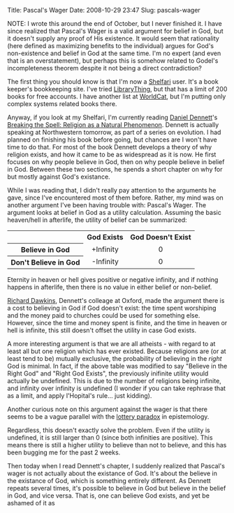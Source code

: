 Title: Pascal's Wager
Date: 2008-10-29 23:47
Slug: pascals-wager

NOTE: I wrote this around the end of October, but I never finished it. I
have since realized that Pascal's Wager is a valid argument for belief
in God, but it doesn't supply any proof of His existence. It would seem
that rationality (here defined as maximizing benefits to the individual)
argues for God's non-existence and belief in God at the same time. I'm
no expert (and even that is an overstatement), but perhaps this is
somehow related to Godel's incompleteness theorem despite it not being a
direct contradiction?

The first thing you should know is that I'm now a
[Shelfari](http://www.shelfari.com/justinnhli) user. It's a book
keeper's bookkeeping site. I've tried
[LibraryThing](http://www.librarything.com/catalog/justinnhli), but that
has a limit of 200 books for free accounts. I have another list at
[WorldCat](http://www.worldcat.org/profiles/justinnhli), but I'm putting
only complex systems related books there.

Anyway, if you look at my Shelfari, I'm currently reading [Daniel
Dennett](http://en.wikipedia.org/wiki/Daniel_Dennett)'s [Breaking the
Spell: Religion as a Natural
Phenomenon](http://en.wikipedia.org/wiki/Breaking_the_Spell). Dennett is
actually speaking at Northwestern tomorrow, as part of a series on
evolution. I had planned on finishing his book before going, but chances
are I won't have time to do that. For most of the book Dennett develops
a theory of why religion exists, and how it came to be as widespread as
it is now. He first focuses on why people believe in God, then on why
people believe in belief in God. Between these two sections, he spends a
short chapter on why for but mostly against God's existance.

While I was reading that, I didn't really pay attention to the arguments
he gave, since I've encountered most of them before. Rather, my mind was
on another argument I've been having trouble with: Pascal's Wager. The
argument looks at belief in God as a utility calculation. Assuming the
basic heaven/hell in afterlife, the utility of belief can be summarized:

<table>
<tbody>
<tr>
<th>
</th>
<th style="text-align:center;">
God Exists

</th>
<th>
God Doesn't Exist

</th>
</tr>
<tr>
<th style="text-align:center;">
Believe in God

</th>
<td style="text-align:center;">
+Infinity

</td>
<td style="text-align:center;">
0

</td>
</tr>
<tr>
<th style="text-align:center;">
Don't Believe in God

</th>
<td style="text-align:center;">
-Infinity

</td>
<td style="text-align:center;">
0

</td>
</tr>
</tbody>
</table>
Eternity in heaven or hell gives positive or negative infinity, and if
nothing happens in afterlife, then there is no value in either belief or
non-belief.

[Richard Dawkins](http://en.wikipedia.org/wiki/Richard_Dawkins),
Dennett's colleage at Oxford, made the argument there is a cost to
believing in God if God doesn't exist: the time spent worshiping and the
money paid to churches could be used for something else. However, since
the time and money spent is finite, and the time in heaven or hell is
infinite, this still doesn't offset the utility in case God exists.

A more interesting argument is that we are all atheists - with regard to
at least all but one religion which has ever existed. Because religions
are (or at least tend to be) mutually exclusive, the probability of
believing in the *right* God is minimal. In fact, if the above table was
modified to say "Believe in the Right God" and "Right God Exists", the
previously inifinite utility would actually be undefined. This is due to
the number of religions being infinite, and infinity over infinity is
undefined (I wonder if you can take rephrase that as a limit, and apply
l'Hopital's rule... just kidding).

Another curious note on this argument against the wager is that there
seems to be a vague parallel with the [lottery
paradox](http://en.wikipedia.org/wiki/Lottery_paradox) in epistemology.

Regardless, this doesn't exactly solve the problem. Even if the utility
is undefined, it is still larger than 0 (since both infinities are
positive). This means there is still a higher utility to believe than
not to believe, and this has been bugging me for the past 2 weeks.

Then today when I read Dennett's chapter, I suddenly realized that
Pascal's wager is not actually about the existance of God. It's about
the believe in the existance of God, which is something entirely
different. As Dennett repeats several times, it's possible to believe in
God but believe in the belief in God, and vice versa. That is, one can
believe God exists, and yet be ashamed of it as

